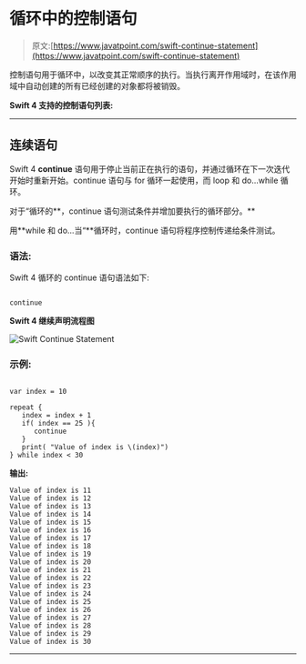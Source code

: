 # 循环中的控制语句

> 原文:[https://www.javatpoint.com/swift-continue-statement](https://www.javatpoint.com/swift-continue-statement)

控制语句用于循环中，以改变其正常顺序的执行。当执行离开作用域时，在该作用域中自动创建的所有已经创建的对象都将被销毁。

**Swift 4 支持的控制语句列表:**

* * *

## 连续语句

Swift 4 **continue** 语句用于停止当前正在执行的语句，并通过循环在下一次迭代开始时重新开始。continue 语句与 for 循环一起使用，而 loop 和 do...while 循环。

对于“循环的**，continue 语句测试条件并增加要执行的循环部分。**

用**while 和 do...当“**循环时，continue 语句将程序控制传递给条件测试。

### 语法:

Swift 4 循环的 continue 语句语法如下:

```

continue 

```

**Swift 4 继续声明流程图**

![Swift Continue Statement](../Images/6692c214e9873e205e605f7b427d33d8.png)

### 示例:

```

var index = 10

repeat {
   index = index + 1
   if( index == 25 ){
      continue
   }
   print( "Value of index is \(index)")
} while index < 30

```

**输出:**

```
Value of index is 11
Value of index is 12
Value of index is 13
Value of index is 14
Value of index is 15
Value of index is 16
Value of index is 17
Value of index is 18
Value of index is 19
Value of index is 20
Value of index is 21
Value of index is 22
Value of index is 23
Value of index is 24
Value of index is 25
Value of index is 26
Value of index is 27
Value of index is 28
Value of index is 29
Value of index is 30

```

* * *